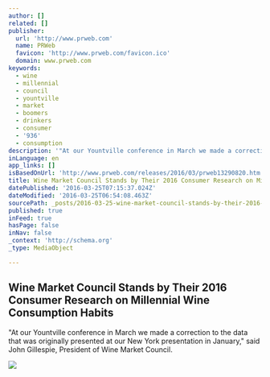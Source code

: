 ```yaml
---
author: []
related: []
publisher:
  url: 'http://www.prweb.com'
  name: PRWeb
  favicon: 'http://www.prweb.com/favicon.ico'
  domain: www.prweb.com
keywords:
  - wine
  - millennial
  - council
  - yountville
  - market
  - boomers
  - drinkers
  - consumer
  - '936'
  - consumption
description: '"At our Yountville conference in March we made a correction to the data that was originally presented at our New York presentation in January," said John Gillespie, President of Wine Market Council.'
inLanguage: en
app_links: []
isBasedOnUrl: 'http://www.prweb.com/releases/2016/03/prweb13290820.htm'
title: Wine Market Council Stands by Their 2016 Consumer Research on Millennial Wine Consumption Habits
datePublished: '2016-03-25T07:15:37.024Z'
dateModified: '2016-03-25T06:54:08.463Z'
sourcePath: _posts/2016-03-25-wine-market-council-stands-by-their-2016-consumer-research-o.md
published: true
inFeed: true
hasPage: false
inNav: false
_context: 'http://schema.org'
_type: MediaObject

---
```

<article style=""><h1>Wine Market Council Stands by Their 2016 Consumer Research on Millennial Wine Consumption Habits</h1><p>"At our Yountville conference in March we made a correction to the data that was originally presented at our New York presentation in January," said John Gillespie, President of Wine Market Council.</p><img src="http://ww1.prweb.com/prfiles/2016/03/23/13290820/WMC_Logo_HighResLogo.jpg" /></article>